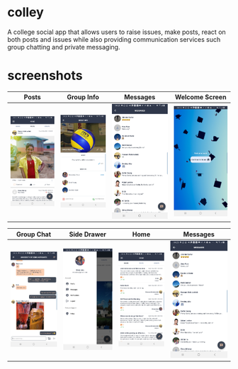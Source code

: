 # colley
A college social app that allows users to raise issues, make posts, react on both posts and issues while also providing communication services such group chatting and private messaging.

# screenshots

| Posts      | Group Info  | Messages    | Welcome Screen       |
|------------|-------------|-------------|-------------|
| ![Screenshot one](Screenshot_20211011-041103_Colley.jpg) | ![Screenshot two](Screenshot_20211011-042617_Colley.jpg) | ![Screenshot three](Screenshot_20211011-042530_Colley.jpg) | ![Screenshot four](Screenshot_20211011-041347_Colley.jpg) |

| Group Chat | Side Drawer | Home        | Messages    |
|------------|-------------|-------------|-------------|
| ![Screenshot five](Screenshot_20211011-041615_Colley.jpg) | ![Screenshot six](Screenshot_20211011-041822_Colley.jpg) | ![Screenshot seven](Screenshot_20211011-041656_Colley.jpg) | ![Screenshot three](Screenshot_20211011-042530_Colley.jpg) |























